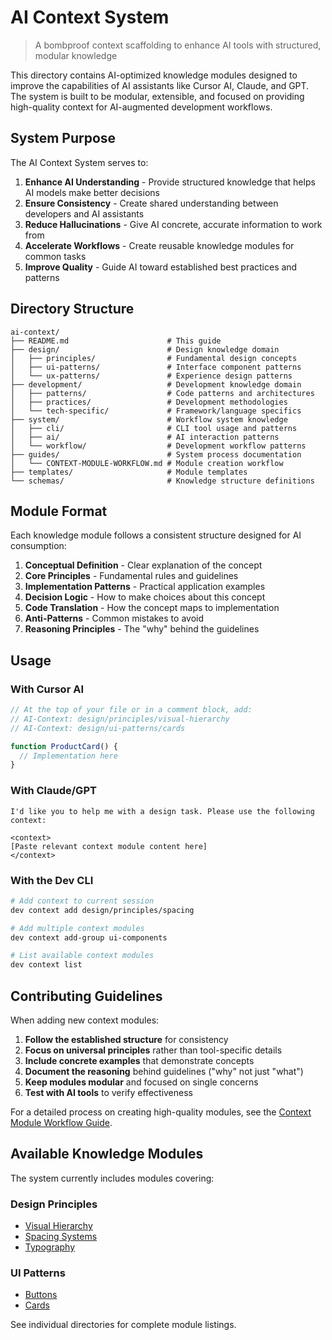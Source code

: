 # AI Context System

> A bombproof context scaffolding to enhance AI tools with structured, modular knowledge

This directory contains AI-optimized knowledge modules designed to improve the capabilities of AI assistants like Cursor AI, Claude, and GPT. The system is built to be modular, extensible, and focused on providing high-quality context for AI-augmented development workflows.

## System Purpose

The AI Context System serves to:

1. **Enhance AI Understanding** - Provide structured knowledge that helps AI models make better decisions
2. **Ensure Consistency** - Create shared understanding between developers and AI assistants
3. **Reduce Hallucinations** - Give AI concrete, accurate information to work from
4. **Accelerate Workflows** - Create reusable knowledge modules for common tasks
5. **Improve Quality** - Guide AI toward established best practices and patterns

## Directory Structure

```
ai-context/
├── README.md                      # This guide
├── design/                        # Design knowledge domain
│   ├── principles/                # Fundamental design concepts
│   ├── ui-patterns/               # Interface component patterns
│   └── ux-patterns/               # Experience design patterns
├── development/                   # Development knowledge domain
│   ├── patterns/                  # Code patterns and architectures
│   ├── practices/                 # Development methodologies
│   └── tech-specific/             # Framework/language specifics
├── system/                        # Workflow system knowledge
│   ├── cli/                       # CLI tool usage and patterns
│   ├── ai/                        # AI interaction patterns
│   └── workflow/                  # Development workflow patterns
├── guides/                        # System process documentation
│   └── CONTEXT-MODULE-WORKFLOW.md # Module creation workflow
├── templates/                     # Module templates
└── schemas/                       # Knowledge structure definitions
```

## Module Format

Each knowledge module follows a consistent structure designed for AI consumption:

1. **Conceptual Definition** - Clear explanation of the concept
2. **Core Principles** - Fundamental rules and guidelines
3. **Implementation Patterns** - Practical application examples
4. **Decision Logic** - How to make choices about this concept
5. **Code Translation** - How the concept maps to implementation
6. **Anti-Patterns** - Common mistakes to avoid
7. **Reasoning Principles** - The "why" behind the guidelines

## Usage

### With Cursor AI

```typescript
// At the top of your file or in a comment block, add:
// AI-Context: design/principles/visual-hierarchy
// AI-Context: design/ui-patterns/cards

function ProductCard() {
  // Implementation here
}
```

### With Claude/GPT

```
I'd like you to help me with a design task. Please use the following context:

<context>
[Paste relevant context module content here]
</context>
```

### With the Dev CLI

```bash
# Add context to current session
dev context add design/principles/spacing

# Add multiple context modules
dev context add-group ui-components

# List available context modules
dev context list
```

## Contributing Guidelines

When adding new context modules:

1. **Follow the established structure** for consistency
2. **Focus on universal principles** rather than tool-specific details
3. **Include concrete examples** that demonstrate concepts
4. **Document the reasoning** behind guidelines ("why" not just "what")
5. **Keep modules modular** and focused on single concerns
6. **Test with AI tools** to verify effectiveness

For a detailed process on creating high-quality modules, see the [Context Module Workflow Guide](./guides/CONTEXT-MODULE-WORKFLOW.md).

## Available Knowledge Modules

The system currently includes modules covering:

### Design Principles
- [Visual Hierarchy](./design/principles/visual-hierarchy.md)
- [Spacing Systems](./design/principles/spacing-systems.md)
- [Typography](./design/principles/typography.md)

### UI Patterns
- [Buttons](./design/ui-patterns/buttons.md)
- [Cards](./design/ui-patterns/cards.md)

See individual directories for complete module listings.
